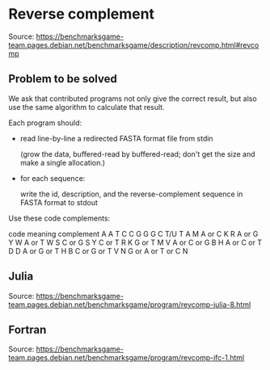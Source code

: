 # Reverse complement

Source: https://benchmarksgame-team.pages.debian.net/benchmarksgame/description/revcomp.html#revcomp

## Problem to be solved

We ask that contributed programs not only give the correct result, but also use the 
same algorithm to calculate that result.

Each program should:

- read line-by-line a redirected FASTA format file from stdin

	(grow the data, buffered-read by buffered-read; don't get the size and make a single allocation.)

- for each sequence:

	write the id, description, and the reverse-complement sequence in FASTA format to stdout 

Use these code complements:

code  meaning   complement
A    A                   T
C    C                   G
G    G                   C
T/U  T                   A
M    A or C              K
R    A or G              Y
W    A or T              W
S    C or G              S
Y    C or T              R
K    G or T              M
V    A or C or G         B
H    A or C or T         D
D    A or G or T         H
B    C or G or T         V
N    G or A or T or C    N


## Julia

Source: https://benchmarksgame-team.pages.debian.net/benchmarksgame/program/revcomp-julia-8.html

## Fortran

Source: https://benchmarksgame-team.pages.debian.net/benchmarksgame/program/revcomp-ifc-1.html
